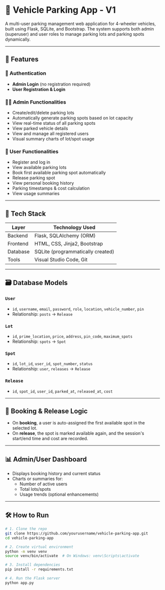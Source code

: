 # 🚗 Vehicle Parking App - V1

A multi-user parking management web application for 4-wheeler vehicles, built using Flask, SQLite, and Bootstrap. The system supports both admin (superuser) and user roles to manage parking lots and parking spots dynamically.

---

## 📌 Features

### 🔐 Authentication
- **Admin Login** (no registration required)
- **User Registration & Login**

### 👨‍💼 Admin Functionalities
- Create/edit/delete parking lots
- Automatically generate parking spots based on lot capacity
- View real-time status of all parking spots
- View parked vehicle details
- View and manage all registered users
- Visual summary charts of lot/spot usage

### 👤 User Functionalities
- Register and log in
- View available parking lots
- Book first available parking spot automatically
- Release parking spot
- View personal booking history
- Parking timestamps & cost calculation
- View usage summaries

---

## 🧱 Tech Stack

| Layer        | Technology Used                      |
|--------------|--------------------------------------|
| Backend      | Flask, SQLAlchemy (ORM)              |
| Frontend     | HTML, CSS, Jinja2, Bootstrap         |
| Database     | SQLite (programmatically created)    |
| Tools        | Visual Studio Code, Git              |

---

## 🗃️ Database Models

### `User`
- `id`, `username`, `email`, `password`, `role`, `location`, `vehicle_number`, `pin`
- Relationship: `posts` → `Release`

### `Lot`
- `id`, `prime_location`, `price`, `address`, `pin_code`, `maximum_spots`
- Relationship: `spots` → `Spot`

### `Spot`
- `id`, `lot_id`, `user_id`, `spot_number`, `status`
- Relationship: `user`, `releases` → `Release`

### `Release`
- `id`, `spot_id`, `user_id`, `parked_at`, `released_at`, `cost`

---

## 🚦 Booking & Release Logic

- On **booking**, a user is auto-assigned the first available spot in the selected lot.
- On **release**, the spot is marked available again, and the session's start/end time and cost are recorded.

---

## 📊 Admin/User Dashboard

- Displays booking history and current status
- Charts or summaries for:
  - Number of active users
  - Total lots/spots
  - Usage trends (optional enhancements)

---

## 🛠️ How to Run

```bash
# 1. Clone the repo
git clone https://github.com/yourusername/vehicle-parking-app.git
cd vehicle-parking-app

# 2. Create virtual environment
python -m venv venv
source venv/bin/activate  # On Windows: venv\Scripts\activate

# 3. Install dependencies
pip install -r requirements.txt

# 4. Run the Flask server
python app.py

